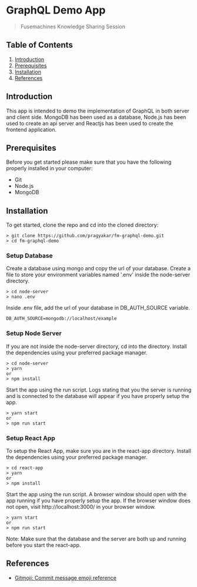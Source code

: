 # GraphQL Demo App 
> Fusemachines Knowledge Sharing Session

## Table of Contents
1. [Introduction](#introduction)
2. [Prerequisites](#prerequisites)
2. [Installation](#installation)
3. [References](#references)

## Introduction
This app is intended to demo the implementation of GraphQL in both server and client side. MongoDB has been used as a database, Node.js has been used to create an api server and Reactjs has been used to create the frontend application.

## Prerequisites
Before you get started please make sure that you have the following properly installed in your computer:
- Git
- Node.js
- MongoDB

## Installation
To get started, clone the repo and cd into the cloned directory:
```
> git clone https://github.com/pragyakar/fm-graphql-demo.git
> cd fm-graphql-demo
```

### Setup Database
Create a database using mongo and copy the url of your database. Create a file to store your environment variables named '.env' inside the node-server directory.

```
> cd node-server
> nano .env
```
Inside .env file, add the url of your database in DB_AUTH_SOURCE variable.
```
DB_AUTH_SOURCE=mongodb://localhost/example
```

### Setup Node Server
If you are not inside the node-server directory, cd into the directory. Install the dependencies using your preferred package manager. 
```
> cd node-server
> yarn
or 
> npm install
```
Start the app using the run script. Logs stating that you the server is running and is connected to the database will appear if you have properly setup the app.
```
> yarn start
or 
> npm run start
```

### Setup React App
To setup the React App, make sure you are in the react-app directory. Install the dependencies using your preferred package manager.
```
> cd react-app
> yarn
or
> npm install
```
Start the app using the run script. A browser window should open with the app running if you have properly setup the app. If the browser window does not open, visit http://localhost:3000/ in your browser window.
```
> yarn start
or
> npm run start
```
Note: Make sure that the database and the server are both up and running before you start the react-app.
## References 
- [Gitmoji: Commit message emoji reference](https://gitmoji.carloscuesta.me/)